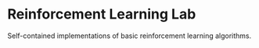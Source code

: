 # Reinforcement Learning Lab

Self-contained implementations of basic reinforcement learning algorithms.
